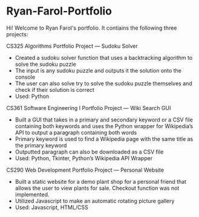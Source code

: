 # Ryan-Farol-Portfolio

Hi! Welcome to Ryan Farol's portfolio. It contiains the following three projects:

CS325 Algorithms Portfolio Project — Sudoku Solver
- Created a sudoku solver function that uses a backtracking algorithm to solve the sudoku puzzle
- The input is any sudoku puzzle and outputs it the solution onto the console
- The user can also solve try to solve the sudoku puzzle themselves and check if their solution is correct
- Used: Python


CS361 Software Engineering I Portfolio Project — Wiki Search GUI
- Built a GUI that takes in a primary and secondary keyword or a CSV file containing both keywords and uses the Python wrapper for Wikipedia’s API to output a paragraph    containing both words
- Primary keyword is used to find a Wikipedia page with the same title as the primary keyword
- Outputted paragraph can also be downloaded as a CSV file
- Used: Python, Tkinter, Python’s Wikipedia API Wrapper


CS290 Web Development Portfolio Project — Personal Website
- Built a static website for a demo plant shop for a personal friend that allows the user to view plants for sale. Checkout function was not implemented. 
- Utilized Javascript to make an automatic rotating picture gallery
- Used: Javascript, HTML/CSS

